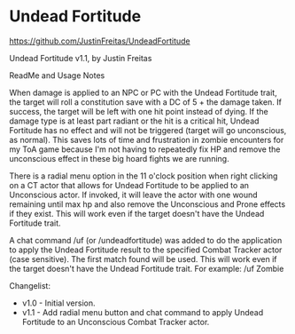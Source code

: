 # Undead Fortitude

https://github.com/JustinFreitas/UndeadFortitude

Undead Fortitude v1.1, by Justin Freitas

ReadMe and Usage Notes

When damage is applied to an NPC or PC with the Undead Fortitude trait, the target will roll a constitution save with a DC of 5 + the damage taken.  If success, the target will be left with one hit point instead of dying.  If the damage type is at least part radiant or the hit is a critical hit, Undead Fortitude has no effect and will not be triggered (target will go unconscious, as normal).  This saves lots of time and frustration in zombie encounters for my ToA game because I'm not having to repeatedly fix HP and remove the unconscious effect in these big hoard fights we are running.

There is a radial menu option in the 11 o'clock position when right clicking on a CT actor that allows for Undead Fortitude to be applied to an Unconscious actor.  If invoked, it will leave the actor with one wound remaining until max hp and also remove the Unconscious and Prone effects if they exist.  This will work even if the target doesn't have the Undead Fortitude trait.

A chat command /uf (or /undeadfortitude) was added to do the application to apply the Undead Fortitude result to the specified Combat Tracker actor (case sensitive).  The first match found will be used.  This will work even if the target doesn't have the Undead Fortitude trait.  For example: /uf Zombie

Changelist:
- v1.0 - Initial version.
- v1.1 - Add radial menu button and chat command to apply Undead Fortitude to an Unconscious Combat Tracker actor.
